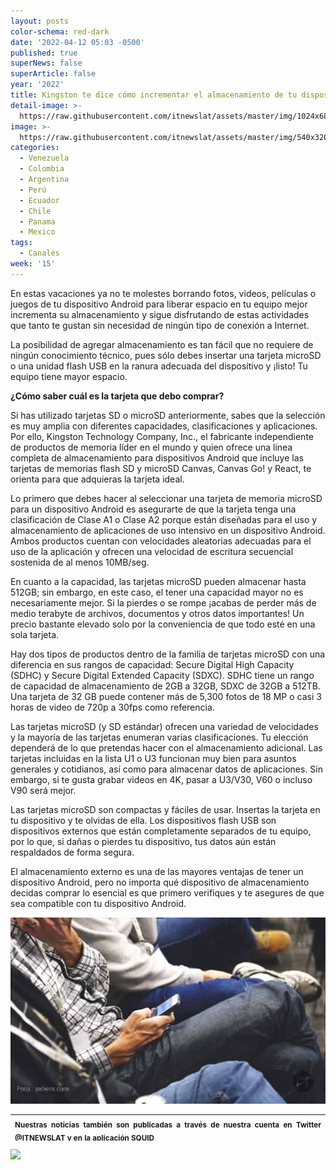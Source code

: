 ```yaml
---
layout: posts
color-schema: red-dark
date: '2022-04-12 05:03 -0500'
published: true
superNews: false
superArticle: false
year: '2022'
title: Kingston te dice cómo incrementar el almacenamiento de tu dispositivo Android
detail-image: >-
  https://raw.githubusercontent.com/itnewslat/assets/master/img/1024x680/Celular-en-Mano-g.jpg
image: >-
  https://raw.githubusercontent.com/itnewslat/assets/master/img/540x320/Celular-en-Mano-p.jpg
categories:
  - Venezuela
  - Colombia
  - Argentina
  - Perú
  - Ecuador
  - Chile
  - Panama
  - Mexico
tags:
  - Canales
week: '15'
---
```

En estas vacaciones ya no te molestes borrando fotos, videos, películas o juegos de tu dispositivo Android para liberar espacio en tu equipo mejor incrementa su almacenamiento y sigue disfrutando de estas actividades que tanto te gustan sin necesidad de ningún tipo de conexión a Internet.
 
La posibilidad de agregar almacenamiento es tan fácil que no requiere de ningún conocimiento técnico, pues sólo debes insertar una tarjeta microSD o una unidad flash USB en la ranura adecuada del dispositivo y ¡listo! Tu equipo tiene mayor espacio.
 
**¿Cómo saber cuál es la tarjeta que debo comprar?**
 
Si has utilizado tarjetas SD o microSD anteriormente, sabes que la selección es muy amplia con diferentes capacidades, clasificaciones y aplicaciones. Por ello, Kingston Technology Company, Inc., el fabricante independiente de productos de memoria líder en el mundo y quien ofrece una línea completa de almacenamiento para dispositivos Android que incluye las tarjetas de memorias flash SD y microSD Canvas, Canvas Go! y React, te orienta para que adquieras la tarjeta ideal.
 
Lo primero que debes hacer al seleccionar una tarjeta de memoria microSD para un dispositivo Android es asegurarte de que la tarjeta tenga una clasificación de Clase A1 o Clase A2 porque están diseñadas para el uso y almacenamiento de aplicaciones de uso intensivo en un dispositivo Android. Ambos productos cuentan con velocidades aleatorias adecuadas para el uso de la aplicación y ofrecen una velocidad de escritura secuencial sostenida de al menos 10MB/seg.
 
En cuanto a la capacidad, las tarjetas microSD pueden almacenar hasta 512GB; sin embargo, en este caso, el tener una capacidad mayor no es necesariamente mejor. Si la pierdes o se rompe ¡acabas de perder más de medio terabyte de archivos, documentos y otros datos importantes! Un precio bastante elevado solo por la conveniencia de que todo esté en una sola tarjeta.
 
Hay dos tipos de productos dentro de la familia de tarjetas microSD con una diferencia en sus rangos de capacidad: Secure Digital High Capacity (SDHC) y Secure Digital Extended Capacity (SDXC). SDHC tiene un rango de capacidad de almacenamiento de 2GB a 32GB, SDXC de 32GB a 512TB. Una tarjeta de 32 GB puede contener más de 5,300 fotos de 18 MP o casi 3 horas de video de 720p a 30fps como referencia.
 
Las tarjetas microSD (y SD estándar) ofrecen una variedad de velocidades y la mayoría de las tarjetas enumeran varias clasificaciones. Tu elección dependerá de lo que pretendas hacer con el almacenamiento adicional. Las tarjetas incluidas en la lista U1 o U3 funcionan muy bien para asuntos generales y cotidianos, así como para almacenar datos de aplicaciones. Sin embargo, si te gusta grabar videos en 4K, pasar a U3/V30, V60 o incluso V90 será mejor.
 
Las tarjetas microSD son compactas y fáciles de usar. Insertas la tarjeta en tu dispositivo y te olvidas de ella. Los dispositivos flash USB son dispositivos externos que están completamente separados de tu equipo, por lo que, si dañas o pierdes tu dispositivo, tus datos aún están respaldados de forma segura.
 
El almacenamiento externo es una de las mayores ventajas de tener un dispositivo Android, pero no importa qué dispositivo de almacenamiento decidas comprar lo esencial es que primero verifiques y te asegures de que sea compatible con tu dispositivo Android.

![](https://raw.githubusercontent.com/itnewslat/assets/master/img/540x320/Celular-en-Mano-p.jpg)

<table style="height: 42px;" width="569">
<tbody>
<tr>
<td style="text-align: justify;"><sub><strong>Nuestras noticias también son publicadas a través de nuestra cuenta en Twitter <a href="https://twitter.com/itnewslat?lang=es">@ITNEWSLAT</a> y en la aplicación <a href="https://squidapp.co/en/">SQUID</a></strong></sub></td>
</tr>
</tbody>
</table>

<img src="https://tracker.metricool.com/c3po.jpg?hash=56f88a41e39ab42c063cc51676587a04"/>